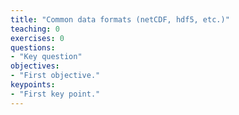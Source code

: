 ```yaml
---
title: "Common data formats (netCDF, hdf5, etc.)"
teaching: 0
exercises: 0
questions:
- "Key question"
objectives:
- "First objective."
keypoints:
- "First key point."
---
```

